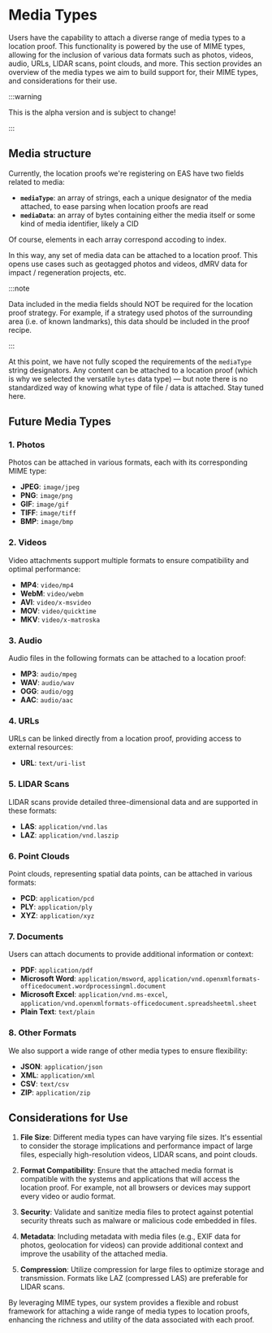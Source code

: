# Media Types

Users have the capability to attach a diverse range of media types to a location proof. This functionality is powered by the use of MIME
types, allowing for the inclusion of various data formats such as photos, videos, audio, URLs, LIDAR scans, point clouds, and more. This
section provides an overview of the media types we aim to build support for, their MIME types, and considerations for their use.

:::warning

This is the alpha version and is subject to change!

:::

## Media structure

Currently, the location proofs we're registering on EAS have two fields related to media:

- **`mediaType`**: an array of strings, each a unique designator of the media attached, to ease parsing when location proofs are read
- **`mediaData`**: an array of bytes containing either the media itself or some kind of media identifier, likely a CID

Of course, elements in each array correspond accoding to index.

In this way, any set of media data can be attached to a location proof. This opens use cases such as geotagged photos and videos, dMRV data
for impact / regeneration projects, etc.

:::note

Data included in the media fields should NOT be required for the location proof strategy. For example, if a strategy used photos of the
surrounding area (i.e. of known landmarks), this data should be included in the proof recipe.

:::

At this point, we have not fully scoped the requirements of the `mediaType` string designators. Any content can be attached to a location
proof (which is why we selected the versatile `bytes` data type) — but note there is no standardized way of knowing what type of file / data
is attached. Stay tuned here.

## Future Media Types

### 1. Photos

Photos can be attached in various formats, each with its corresponding MIME type:

- **JPEG**: `image/jpeg`
- **PNG**: `image/png`
- **GIF**: `image/gif`
- **TIFF**: `image/tiff`
- **BMP**: `image/bmp`

### 2. Videos

Video attachments support multiple formats to ensure compatibility and optimal performance:

- **MP4**: `video/mp4`
- **WebM**: `video/webm`
- **AVI**: `video/x-msvideo`
- **MOV**: `video/quicktime`
- **MKV**: `video/x-matroska`

### 3. Audio

Audio files in the following formats can be attached to a location proof:

- **MP3**: `audio/mpeg`
- **WAV**: `audio/wav`
- **OGG**: `audio/ogg`
- **AAC**: `audio/aac`

### 4. URLs

URLs can be linked directly from a location proof, providing access to external resources:

- **URL**: `text/uri-list`

### 5. LIDAR Scans

LIDAR scans provide detailed three-dimensional data and are supported in these formats:

- **LAS**: `application/vnd.las`
- **LAZ**: `application/vnd.laszip`

### 6. Point Clouds

Point clouds, representing spatial data points, can be attached in various formats:

- **PCD**: `application/pcd`
- **PLY**: `application/ply`
- **XYZ**: `application/xyz`

### 7. Documents

Users can attach documents to provide additional information or context:

- **PDF**: `application/pdf`
- **Microsoft Word**: `application/msword`, `application/vnd.openxmlformats-officedocument.wordprocessingml.document`
- **Microsoft Excel**: `application/vnd.ms-excel`, `application/vnd.openxmlformats-officedocument.spreadsheetml.sheet`
- **Plain Text**: `text/plain`

### 8. Other Formats

We also support a wide range of other media types to ensure flexibility:

- **JSON**: `application/json`
- **XML**: `application/xml`
- **CSV**: `text/csv`
- **ZIP**: `application/zip`

## Considerations for Use

1. **File Size**: Different media types can have varying file sizes. It's essential to consider the storage implications and performance
   impact of large files, especially high-resolution videos, LIDAR scans, and point clouds.
2. **Format Compatibility**: Ensure that the attached media format is compatible with the systems and applications that will access the
   location proof. For example, not all browsers or devices may support every video or audio format.

3. **Security**: Validate and sanitize media files to protect against potential security threats such as malware or malicious code embedded
   in files.

4. **Metadata**: Including metadata with media files (e.g., EXIF data for photos, geolocation for videos) can provide additional context and
   improve the usability of the attached media.

5. **Compression**: Utilize compression for large files to optimize storage and transmission. Formats like LAZ (compressed LAS) are
   preferable for LIDAR scans.

By leveraging MIME types, our system provides a flexible and robust framework for attaching a wide range of media types to location proofs,
enhancing the richness and utility of the data associated with each proof.
